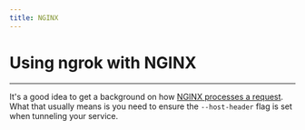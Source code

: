 ```yaml
---
title: NGINX
---
```


# Using ngrok with NGINX
------------

It's a good idea to get a background on how [NGINX processes a request](https://nginx.org/en/docs/http/request_processing.html). What that usually means is you need to ensure the `--host-header` flag is set when tunneling your service.

